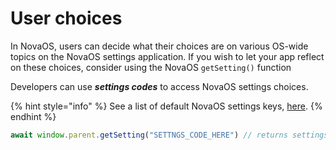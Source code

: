 # User choices

In NovaOS, users can decide what their choices are on various OS-wide topics on the NovaOS settings application. If you wish to let your app reflect on these choices, consider using the NovaOS `getSetting()` function

Developers can use _**settings codes**_ to access NovaOS settings choices.

{% hint style="info" %}
See a list of default NovaOS settings keys, [here](settings-keys.md).
{% endhint %}

```javascript
await window.parent.getSetting("SETTNGS_CODE_HERE") // returns settings value stored in system.
```


